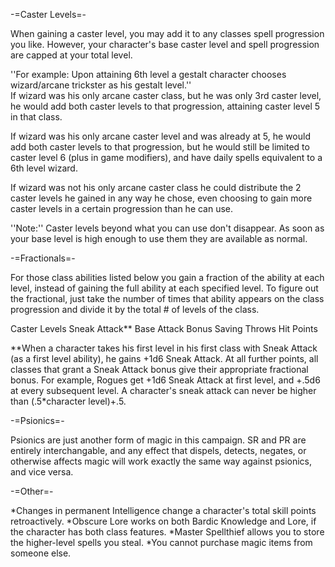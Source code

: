 -=Caster Levels=-

When gaining a caster level, you may add it to any classes spell progression you like.  However, your character's base caster level and spell progression are capped at your total level.

''For example: Upon attaining 6th level a gestalt character chooses wizard/arcane trickster as his gestalt level.''  
If wizard was his only arcane caster class, but he was only 3rd caster level, he would add both caster levels to that progression, attaining caster level 5 in that class.

If wizard was his only arcane caster level and was already at 5, he would add both caster levels to that progression, but he would still be limited to caster level 6 (plus in game modifiers), and have daily spells equivalent to a 6th level wizard.

If wizard was not his only arcane caster class he could distribute the 2 caster levels he gained in any way he chose, even choosing to gain more caster levels in a certain progression than he can use.

''Note:'' Caster levels beyond what you can use don't disappear.  As soon as your base level is high enough to use them they are available as normal.

-=Fractionals=-

For those class abilities listed below you gain a fraction of the ability at each level, instead of gaining the full ability at each specified level.  To figure out the fractional, just take the number of times that ability appears on the class progression and divide it by the total # of levels of the class.

Caster Levels
Sneak Attack**
Base Attack Bonus
Saving Throws
Hit Points

**When a character takes his first level in his first class with Sneak Attack (as a first level ability), he gains +1d6 Sneak Attack.  At all further points, all classes that grant a Sneak Attack bonus give their appropriate fractional bonus.  For example, Rogues get +1d6 Sneak Attack at first level, and +.5d6 at every subsequent level.  A character's sneak attack can never be higher than (.5*character level)+.5. 

-=Psionics=-

Psionics are just another form of magic in this campaign.  SR and PR are entirely interchangable, and any effect that dispels, detects, negates, or otherwise affects magic will work exactly the same way against psionics, and vice versa.

-=Other=-

*Changes in permanent Intelligence change a character's total skill points retroactively. 
*Obscure Lore works on both Bardic Knowledge and Lore, if the character has both class features. 
*Master Spellthief allows you to store the higher-level spells you steal. 
*You cannot purchase magic items from someone else. 

